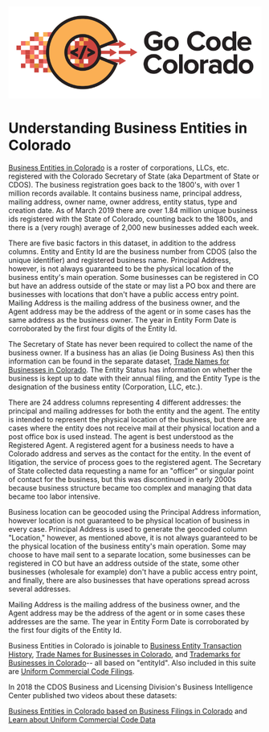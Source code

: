 ![gcc_logo_2020](https://github.com/GoCodeColorado/GoCodeColorado-kbase-public/blob/master/Images/GC20_Logo_Condensed_transp%20-%20Copy.png)

# Understanding Business Entities in Colorado

[Business Entities in Colorado](https://data.colorado.gov/Business/Business-Entities-in-Colorado/4ykn-tg5h) is a roster of corporations, LLCs, etc. registered with the Colorado Secretary of State (aka Department of State or CDOS). The business registration goes back to the 1800&#39;s, with over 1 million records available. It contains business name, principal address, mailing address, owner name, owner address, entity status, type and creation date. As of March 2019 there are over 1.84 million unique business ids registered with the State of Colorado, counting back to the 1800s, and there is a (very rough) average of 2,000 new businesses added each week.

There are five basic factors in this dataset, in addition to the address columns. Entity and Entity Id are the business number from CDOS (also the unique identifier) and registered business name. Principal Address, however, is not always guaranteed to be the physical location of the business entity&#39;s main operation. Some businesses can be registered in CO but have an address outside of the state or may list a PO box and there are businesses with locations that don&#39;t have a public access entry point. Mailing Address is the mailing address of the business owner, and the Agent address may be the address of the agent or in some cases has the same address as the business owner. The year in Entity Form Date is corroborated by the first four digits of the Entity Id.

The Secretary of State has never been required to collect the name of the business owner. If a business has an alias (ie Doing Business As) then this information can be found in the separate dataset, [Trade Names for Businesses in Colorado](https://data.colorado.gov/Business/Trade-Names-for-Businesses-in-Colorado/u7sb-g482). The Entity Status has information on whether the business is kept up to date with their annual filing, and the Entity Type is the designation of the business entity (Corporation, LLC, etc.).

There are 24 address columns representing 4 different addresses: the principal and mailing addresses for both the entity and the agent. The entity is intended to represent the physical location of the business, but there are cases where the entity does not receive mail at their physical location and a post office box is used instead. The agent is best understood as the Registered Agent. A registered agent for a business needs to have a Colorado address and serves as the contact for the entity. In the event of litigation, the service of process goes to the registered agent. The Secretary of State collected data requesting a name for an &quot;officer&quot; or singular point of contact for the business, but this was discontinued in early 2000s because business structure became too complex and managing that data became too labor intensive.

Business location can be geocoded using the Principal Address information, however location is not guaranteed to be physical location of business in every case. Principal Address is used to generate the geocoded column &quot;Location,&quot; however, as mentioned above, it is not always guaranteed to be the physical location of the business entity&#39;s main operation. Some may choose to have mail sent to a separate location, some businesses can be registered in CO but have an address outside of the state, some other businesses (wholesale for example) don&#39;t have a public access entry point, and finally, there are also businesses that have operations spread across several addresses.

Mailing Address is the mailing address of the business owner, and the Agent address may be the address of the agent or in some cases these addresses are the same. The year in Entity Form Date is corroborated by the first four digits of the Entity Id.

Business Entities in Colorado is joinable to [Business Entity Transaction History](https://data.colorado.gov/Business/Business-Entity-Transaction-History/casm-dbbj), [Trade Names for Businesses in Colorado](https://data.colorado.gov/Business/Trade-Names-for-Businesses-in-Colorado/u7sb-g482), and [Trademarks for Businesses in Colorado](https://data.colorado.gov/Business/Trademarks-for-Businesses-in-Colorado/d3m2-b6we)-- all based on &quot;entityId&quot;. Also included in this suite are [Uniform Commercial Code Filings](https://data.colorado.gov/Business/Colorado-Uniform-Commercial-Code-Filing-Informatio/wffy-3uut).

In 2018 the CDOS Business and Licensing Division&#39;s Business Intelligence Center published two videos about these datasets:

[Business Entities in Colorado based on Business Filings in Colorado](http://learnercommunity.com/portal/Files/Org/5d253e1535be429bb1f78929a435c5c6/site/assets/BIC_Business_Data/index.html) and [Learn about Uniform Commercial Code Data](http://learnercommunity.com/portal/Files/Org/5d253e1535be429bb1f78929a435c5c6/site/assets/BIC_UCC_Data/index.html)

